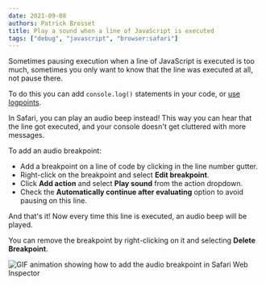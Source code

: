 ```yaml
---
date: 2021-09-08
authors: Patrick Brosset
title: Play a sound when a line of JavaScript is executed
tags: ["debug", "javascript", "browser:safari"]
---
```

Sometimes pausing execution when a line of JavaScript is executed is too much, sometimes you only want to know that the line was executed at all, not pause there.

To do this you can add `console.log()` statements in your code, or [use logpoints](/tips/en/use-logpoints/).

In Safari, you can play an audio beep instead! This way you can hear that the line got executed, and your console doesn't get cluttered with more messages.

To add an audio breakpoint:

* Add a breakpoint on a line of code by clicking in the line number gutter.
* Right-click on the breakpoint and select **Edit breakpoint**.
* Click **Add action** and select **Play sound** from the action dropdown.
* Check the **Automatically continue after evaluating** option to avoid pausing on this line.

And that's it! Now every time this line is executed, an audio beep will be played.

You can remove the breakpoint by right-clicking on it and selecting **Delete Breakpoint**.

![GIF animation showing how to add the audio breakpoint in Safari Web Inspector](/assets/img/play-sound-on-js-execution.gif)
